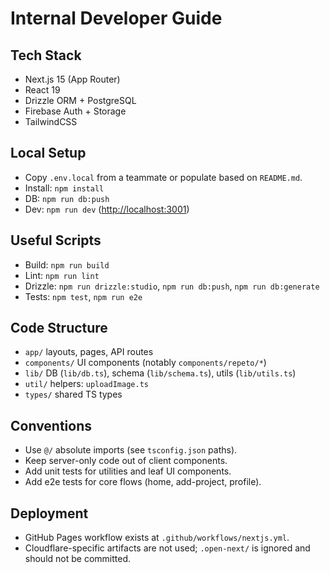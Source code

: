 # Internal Developer Guide

## Tech Stack

- Next.js 15 (App Router)
- React 19
- Drizzle ORM + PostgreSQL
- Firebase Auth + Storage
- TailwindCSS

## Local Setup

- Copy `.env.local` from a teammate or populate based on `README.md`.
- Install: `npm install`
- DB: `npm run db:push`
- Dev: `npm run dev` ([http://localhost:3001](http://localhost:3001))

## Useful Scripts

- Build: `npm run build`
- Lint: `npm run lint`
- Drizzle: `npm run drizzle:studio`, `npm run db:push`, `npm run db:generate`
- Tests: `npm test`, `npm run e2e`

## Code Structure

- `app/` layouts, pages, API routes
- `components/` UI components (notably `components/repeto/*`)
- `lib/` DB (`lib/db.ts`), schema (`lib/schema.ts`), utils (`lib/utils.ts`)
- `util/` helpers: `uploadImage.ts`
- `types/` shared TS types

## Conventions

- Use `@/` absolute imports (see `tsconfig.json` paths).
- Keep server-only code out of client components.
- Add unit tests for utilities and leaf UI components.
- Add e2e tests for core flows (home, add-project, profile).

## Deployment

- GitHub Pages workflow exists at `.github/workflows/nextjs.yml`.
- Cloudflare-specific artifacts are not used; `.open-next/` is ignored and should not be committed.
